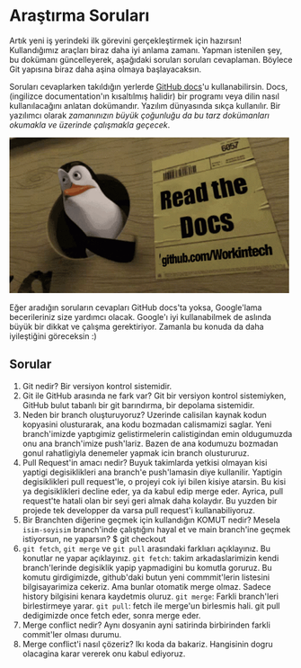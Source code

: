 # Araştırma Soruları

Artık yeni iş yerindeki ilk görevini gerçekleştirmek için hazırsın! Kullandığımız araçları biraz daha iyi anlama zamanı. Yapman istenilen şey, bu dokümanı güncelleyerek, aşağıdaki soruları soruları cevaplaman. Böylece Git yapısına biraz daha aşina olmaya başlayacaksın.

Soruları cevaplarken takıldığın yerlerde [GitHub docs](https://docs.github.com/en)'u kullanabilirsin. Docs, (ingilizce documentation'ın kısaltılmış halidir) bir programı veya dilin nasıl kullanılacağını anlatan dokümandır. Yazılım dünyasında sıkça kullanılır. Bir yazılımcı olarak _zamanınızın büyük çoğunluğu da bu tarz dokümanları okumakla ve üzerinde çalışmakla geçecek_.

![READ THE DOCS](https://github.com/Workintech/FSWeb-S1G1-Projesi-Web-Development-Projesi-icin-Git/blob/main/read-the-docs-wit.gif?raw=true)

Eğer aradığın soruların cevapları GitHub docs'ta yoksa, Google'lama becerileriniz size yardımcı olacak. Google'ı iyi kullanabilmek de aslında büyük bir dikkat ve çalışma gerektiriyor. Zamanla bu konuda da daha iyileştiğini göreceksin :)

## Sorular

1. Git nedir?
Bir versiyon kontrol sistemidir.
2. Git ile GitHub arasında ne fark var?
Git bir versiyon kontrol sistemiyken, GitHub bulut tabanlı bir git barındırma, bir depolama sistemidir.
3. Neden bir branch oluşturuyoruz?
Uzerinde calisilan kaynak kodun kopyasini olusturarak, ana kodu bozmadan calismamizi saglar. Yeni branch'imizde yaptıgimiz gelistirmelerin calistigindan emin oldugumuzda onu ana branch'imize push'lariz. Bazen de ana kodumuzu bozmadan gonul rahatligiyla denemeler yapmak icin branch olustururuz.
4. Pull Request'in amacı nedir?
Buyuk takimlarda yetkisi olmayan kisi yaptigi degisiklikleri ana branch'e push'lamasin diye kullanilir. Yaptigin degisiklikleri pull request'le, o projeyi cok iyi bilen kisiye atarsin. Bu kisi ya degisiklikleri decline eder, ya da kabul edip merge eder. 
Ayrica, pull request'te hatali olan bir seyi geri almak daha kolaydır. Bu yuzden bir projede tek developper da varsa pull request'i kullanabiliyoruz.
5. Bir Branchten diğerine geçmek için kullandığın KOMUT nedir? Mesela `isim-soyisim` branch'inde çalıştığını hayal et ve main branch'ine geçmek istiyorsun, ne yaparsın?
$ git checkout
6. `git fetch`, `git merge` ve `git pull` arasındaki farklıarı açıklayınız. Bu konutlar ne yapar açıklayınız.
`git fetch`: takim arkadaslarimizin kendi branch'lerinde degisiklik yapip yapmadigini bu komutla goruruz. Bu komutu girdigimizde, github'daki butun yeni commmit'lerin listesini bilgisayarimiza cekeriz. Ama bunlar otomatik merge olmaz. Sadece history bilgisini kenara kaydetmis oluruz.
`git merge`: Farkli branch'leri birlestirmeye yarar.
`git pull`: fetch ile merge'un birlesmis hali. git pull dedigimizde once fetch eder, sonra merge eder. 
7. Merge conflict nedir?
Aynı dosyanin ayni satirinda birbirinden farkli commit'ler olması durumu.
8. Merge conflict'i nasıl çözeriz?
Ikı koda da bakariz. Hangisinin dogru olacagina karar vererek onu kabul ediyoruz.
    